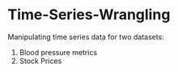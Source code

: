 # Time-Series-Wrangling

Manipulating time series data for two datasets:
1. Blood pressure metrics
2. Stock Prices
